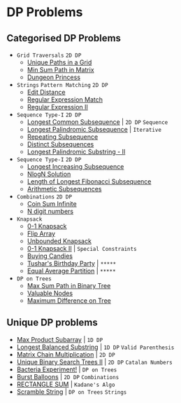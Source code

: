 # DP Problems

## Categorised DP Problems

- `Grid Traversals` `2D DP`
  - [Unique Paths in a Grid](Day-71/CW_1.py)
  - [Min Sum Path in Matrix](Day-71/HW_2.py)
  - [Dungeon Princess](Day-71/HW_3.py)
- `Strings` `Pattern Matching` `2D DP`
  - [Edit Distance](Day-71/CW_2.py)
  - [Regular Expression Match](Day-72/CW_1.py)
  - [Regular Expression II](Day-72/HW_1.py)
- `Sequence Type-I` `2D DP`
  - [Longest Common Subsequence](Day-71/CW_3.py) | `2D DP` `Sequence`
  - [Longest Palindromic Subsequence](Day-71/HW_1.py) | `Iterative`
  - [Repeating Subsequence](Day-71/HW_4.py)
  - [Distinct Subsequences](Day-72/HW_2.py)
  - [Longest Palindromic Substring - II](Day-73/CW_2.py)
- `Sequence Type-I` `2D DP`
  - [Longest Increasing Subsequence](Day-71/CW_4.py)
  - [NlogN Solution](Day-71/CW_5.py)
  - [Length of Longest Fibonacci Subsequence](Day-73/HW_4.py)
  - [Arithmetic Subsequences](Day-76/HW_1.py)
- `Combinations` `2D DP`
  - [Coin Sum Infinite](Day-72/CW_1.py)
  - [N digit numbers](Day-73/CW_1.py)
- `Knapsack`
  - [0-1 Knapsack](Day-74/CW_1.py)
  - [Flip Array](Day-74/CW_2.py)
  - [Unbounded Knapsack](Day-74/CW_3.py)
  - [0-1 Knapsack II](Day-74/CW_4.py) | `Special Constraints`
  - [Buying Candies](Day-74/HW_1.py)
  - [Tushar's Birthday Party](Day-74/HW_2.py) | `*****`
  - [Equal Average Partition](Day-76/CW_5.py) | `*****`
- `DP on Trees`
  - [Max Sum Path in Binary Tree](Day-76/CW_1.py)
  - [Valuable Nodes](Day-76/CW_2.py)
  - [Maximum Difference on Tree](Day-76/CW_3.py)

## Unique DP problems

- [Max Product Subarray](Day-69/HW_2.py) | `1D DP`
- [Longest Balanced Substring](Day-69/HW_3.py) | `1D DP` `Valid Parenthesis`
- [Matrix Chain Multiplication](Day-74/CW_5.py) | `2D DP`
- [Unique Binary Search Trees II](Day-74/CW_6.py) | `2D DP` `Catalan Numbers`
- [Bacteria Experiment!](Day-76/CW_4.py) | `DP on Trees`
- [Burst Balloons](Day-76/HW_2.py) | `2D DP` `Combinations`
- [RECTANGLE SUM](Day-76/HW_3.py) | `Kadane's Algo`
- [Scramble String](Day-76/HW_4.py) | `DP on Trees` `Strings`
